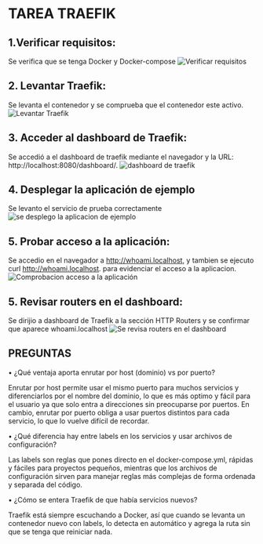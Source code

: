 # TAREA TRAEFIK

## 1.Verificar requisitos: 
Se verifica que se tenga Docker y Docker-compose 
![Verificar requisitos](img/POST.jpeg)

## 2. Levantar Traefik:
Se levanta el contenedor y se comprueba que el contenedor este activo. 
![Levantar Traefik](img/LOGS-2.png)

## 3. Acceder al dashboard de Traefik:
Se accedió a el dashboard de traefik mediante el navegador y la URL: http://localhost:8080/dashboard/. 
![dashboard de traefik](img/LOGS-2.png)

## 4.  Desplegar la aplicación de ejemplo
Se levanto el servicio de prueba correctamente
![se desplego la aplicacion de ejemplo](img/LOGS-2.png)


## 5.  Probar acceso a la aplicación: 
Se accedio en el navegador a http://whoami.localhost, y tambien se ejecuto curl http://whoami.localhost. para evidenciar el acceso a la aplicacion.
![Comprobacion acceso a la aplicación](img/LOGS-2.png)


## 5.  Revisar routers en el dashboard:  
Se dirijio a dashboard de Traefik a la sección HTTP Routers y se confirmar que aparece whoami.localhost
![Se revisa routers en el dashboard](img/LOGS-2.png)


## PREGUNTAS
•	¿Qué ventaja aporta enrutar por host (dominio) vs por puerto?

Enrutar por host permite usar el mismo puerto para muchos servicios y diferenciarlos por el nombre del dominio, lo que es más optimo y fácil para el usuario ya que solo entra a direcciones sin preocuparse por puertos. En cambio, enrutar por puerto obliga a usar puertos distintos para cada servicio, lo que lo vuelve difícil de recordar.

•	¿Qué diferencia hay entre labels en los servicios y usar archivos de configuración?

Las labels son reglas que pones directo en el docker-compose.yml, rápidas y fáciles para proyectos pequeños, mientras que los archivos de configuración sirven para manejar reglas más complejas de forma ordenada y separada del código.

•	¿Cómo se entera Traefik de que había servicios nuevos?

Traefik está siempre escuchando a Docker, así que cuando se levanta un contenedor nuevo con labels, lo detecta en automático y agrega la ruta sin que se tenga que reiniciar nada.


